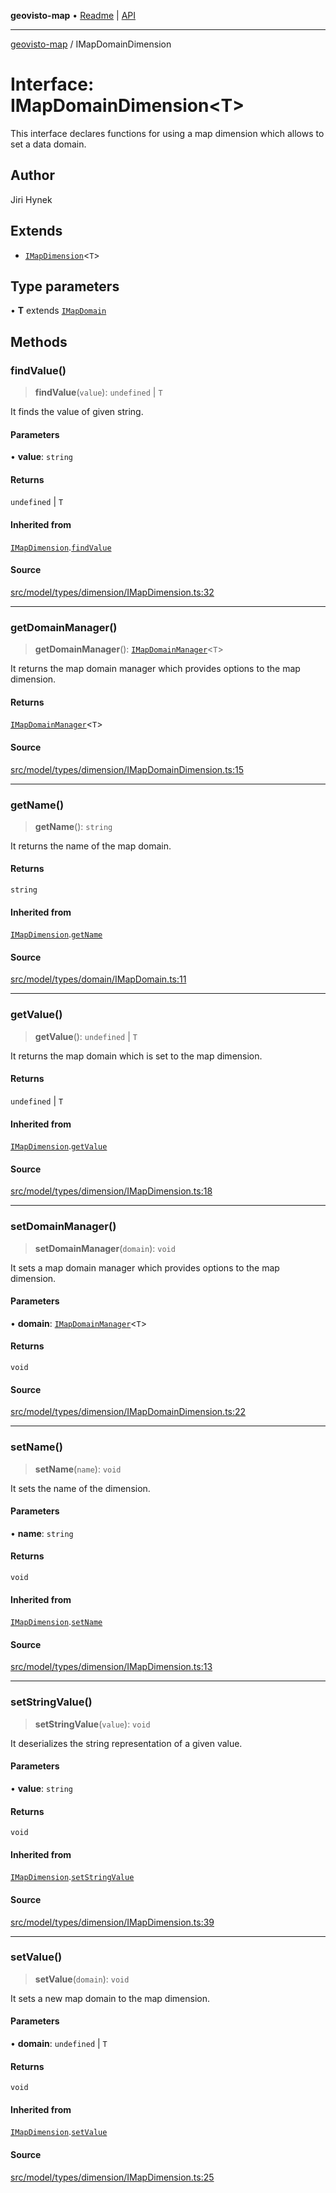 **geovisto-map** • [Readme](../README.md) \| [API](../globals.md)

***

[geovisto-map](../README.md) / IMapDomainDimension

# Interface: IMapDomainDimension\<T\>

This interface declares functions for using a map dimension which allows to set a data domain.

## Author

Jiri Hynek

## Extends

- [`IMapDimension`](IMapDimension.md)\<`T`\>

## Type parameters

• **T** extends [`IMapDomain`](IMapDomain.md)

## Methods

### findValue()

> **findValue**(`value`): `undefined` \| `T`

It finds the value of given string.

#### Parameters

• **value**: `string`

#### Returns

`undefined` \| `T`

#### Inherited from

[`IMapDimension`](IMapDimension.md).[`findValue`](IMapDimension.md#findvalue)

#### Source

[src/model/types/dimension/IMapDimension.ts:32](https://github.com/geovisto/geovisto-map/blob/e22d774889dbc28cc1ec62933ecf6bab6690f172/src/model/types/dimension/IMapDimension.ts#L32)

***

### getDomainManager()

> **getDomainManager**(): [`IMapDomainManager`](IMapDomainManager.md)\<`T`\>

It returns the map domain manager which provides options to the map dimension.

#### Returns

[`IMapDomainManager`](IMapDomainManager.md)\<`T`\>

#### Source

[src/model/types/dimension/IMapDomainDimension.ts:15](https://github.com/geovisto/geovisto-map/blob/e22d774889dbc28cc1ec62933ecf6bab6690f172/src/model/types/dimension/IMapDomainDimension.ts#L15)

***

### getName()

> **getName**(): `string`

It returns the name of the map domain.

#### Returns

`string`

#### Inherited from

[`IMapDimension`](IMapDimension.md).[`getName`](IMapDimension.md#getname)

#### Source

[src/model/types/domain/IMapDomain.ts:11](https://github.com/geovisto/geovisto-map/blob/e22d774889dbc28cc1ec62933ecf6bab6690f172/src/model/types/domain/IMapDomain.ts#L11)

***

### getValue()

> **getValue**(): `undefined` \| `T`

It returns the map domain which is set to the map dimension.

#### Returns

`undefined` \| `T`

#### Inherited from

[`IMapDimension`](IMapDimension.md).[`getValue`](IMapDimension.md#getvalue)

#### Source

[src/model/types/dimension/IMapDimension.ts:18](https://github.com/geovisto/geovisto-map/blob/e22d774889dbc28cc1ec62933ecf6bab6690f172/src/model/types/dimension/IMapDimension.ts#L18)

***

### setDomainManager()

> **setDomainManager**(`domain`): `void`

It sets a map domain manager which provides options to the map dimension.

#### Parameters

• **domain**: [`IMapDomainManager`](IMapDomainManager.md)\<`T`\>

#### Returns

`void`

#### Source

[src/model/types/dimension/IMapDomainDimension.ts:22](https://github.com/geovisto/geovisto-map/blob/e22d774889dbc28cc1ec62933ecf6bab6690f172/src/model/types/dimension/IMapDomainDimension.ts#L22)

***

### setName()

> **setName**(`name`): `void`

It sets the name of the dimension.

#### Parameters

• **name**: `string`

#### Returns

`void`

#### Inherited from

[`IMapDimension`](IMapDimension.md).[`setName`](IMapDimension.md#setname)

#### Source

[src/model/types/dimension/IMapDimension.ts:13](https://github.com/geovisto/geovisto-map/blob/e22d774889dbc28cc1ec62933ecf6bab6690f172/src/model/types/dimension/IMapDimension.ts#L13)

***

### setStringValue()

> **setStringValue**(`value`): `void`

It deserializes the string representation of a given value.

#### Parameters

• **value**: `string`

#### Returns

`void`

#### Inherited from

[`IMapDimension`](IMapDimension.md).[`setStringValue`](IMapDimension.md#setstringvalue)

#### Source

[src/model/types/dimension/IMapDimension.ts:39](https://github.com/geovisto/geovisto-map/blob/e22d774889dbc28cc1ec62933ecf6bab6690f172/src/model/types/dimension/IMapDimension.ts#L39)

***

### setValue()

> **setValue**(`domain`): `void`

It sets a new map domain to the map dimension.

#### Parameters

• **domain**: `undefined` \| `T`

#### Returns

`void`

#### Inherited from

[`IMapDimension`](IMapDimension.md).[`setValue`](IMapDimension.md#setvalue)

#### Source

[src/model/types/dimension/IMapDimension.ts:25](https://github.com/geovisto/geovisto-map/blob/e22d774889dbc28cc1ec62933ecf6bab6690f172/src/model/types/dimension/IMapDimension.ts#L25)
